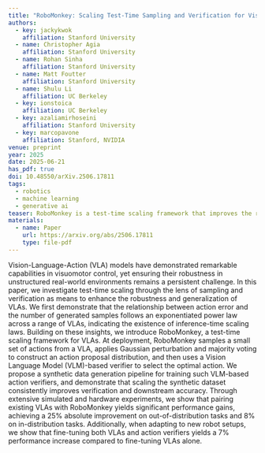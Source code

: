 ```yaml
---
title: "RoboMonkey: Scaling Test-Time Sampling and Verification for Vision-Language-Action Models"
authors:
  - key: jackykwok
    affiliation: Stanford University
  - name: Christopher Agia
    affiliation: Stanford University
  - name: Rohan Sinha
    affiliation: Stanford University
  - name: Matt Foutter
    affiliation: Stanford University
  - name: Shulu Li
    affiliation: UC Berkeley
  - key: ionstoica
    affiliation: UC Berkeley
  - key: azaliamirhoseini
    affiliation: Stanford University
  - key: marcopavone
    affiliation: Stanford, NVIDIA
venue: preprint
year: 2025
date: 2025-06-21
has_pdf: true
doi: 10.48550/arXiv.2506.17811
tags:
  - robotics
  - machine learning
  - generative ai
teaser: RoboMonkey is a test-time scaling framework that improves the robustness and generalization of Vision-Language-Action (VLA) models. RoboMonkey achieves significant performance improvements across both in-distribution and out-of-distribution tasks, as well as on new robot setups. Our findings show that scaling test-time compute through a generate-then-verify paradigm provides a practical and effective path towards building general-purpose robotics foundation models.
materials:
  - name: Paper
    url: https://arxiv.org/abs/2506.17811
    type: file-pdf
---
```


Vision-Language-Action (VLA) models have demonstrated remarkable capabilities in visuomotor control, yet ensuring their robustness in unstructured real-world environments remains a persistent challenge. In this paper, we investigate test-time scaling through the lens of sampling and verification as means to enhance the robustness and generalization of VLAs. We first demonstrate that the relationship between action error and the number of generated samples follows an exponentiated power law across a range of VLAs, indicating the existence of inference-time scaling laws. Building on these insights, we introduce RoboMonkey, a test-time scaling framework for VLAs. At deployment, RoboMonkey samples a small set of actions from a VLA, applies Gaussian perturbation and majority voting to construct an action proposal distribution, and then uses a Vision Language Model (VLM)-based verifier to select the optimal action. We propose a synthetic data generation pipeline for training such VLM-based action verifiers, and demonstrate that scaling the synthetic dataset consistently improves verification and downstream accuracy. Through extensive simulated and hardware experiments, we show that pairing existing VLAs with RoboMonkey yields significant performance gains, achieving a 25% absolute improvement on out-of-distribution tasks and 8% on in-distribution tasks. Additionally, when adapting to new robot setups, we show that fine-tuning both VLAs and action verifiers yields a 7% performance increase compared to fine-tuning VLAs alone.
